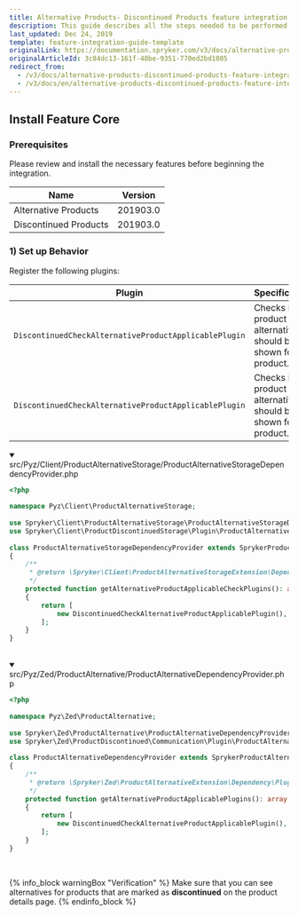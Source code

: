 ```yaml
---
title: Alternative Products- Discontinued Products feature integration
description: This guide describes all the steps needed to be performed in order to integrate the Alternative Products + Discontinued Products features into your project.
last_updated: Dec 24, 2019
template: feature-integration-guide-template
originalLink: https://documentation.spryker.com/v3/docs/alternative-products-discontinued-products-feature-integration
originalArticleId: 3c84dc13-161f-48be-9351-770ed2bd1085
redirect_from:
  - /v3/docs/alternative-products-discontinued-products-feature-integration
  - /v3/docs/en/alternative-products-discontinued-products-feature-integration
---
```


## Install Feature Core
### Prerequisites
Please review and install the necessary features before beginning the integration.

| Name | Version |
| --- | --- |
| Alternative Products | 201903.0 |
| Discontinued Products | 201903.0 |

### 1) Set up Behavior
Register the following plugins:

| Plugin | Specification | Prerequisites | Namespace |
| --- | --- | --- | --- |
| `DiscontinuedCheckAlternativeProductApplicablePlugin` | Checks if product alternatives should be shown for the product. | Expects `SKU `and `idProductConcrete` to be set for `ProductViewTransfer`. | `Spryker\Client\ProductDiscontinuedStorage\Plugin\ProductAlternativeStorage` |
| `DiscontinuedCheckAlternativeProductApplicablePlugin` | Checks if product alternatives should be shown for the product. | None | `Spryker\Zed\ProductDiscontinued\Communication\Plugin\ProductAlternative` |

<details open>
<summary markdown='span'>src/Pyz/Client/ProductAlternativeStorage/ProductAlternativeStorageDependencyProvider.php</summary>

```php
<?php
 
namespace Pyz\Client\ProductAlternativeStorage;
 
use Spryker\Client\ProductAlternativeStorage\ProductAlternativeStorageDependencyProvider as SprykerProductAlternativeStorageDependencyProvider;
use Spryker\Client\ProductDiscontinuedStorage\Plugin\ProductAlternativeStorage\DiscontinuedCheckAlternativeProductApplicablePlugin;
 
class ProductAlternativeStorageDependencyProvider extends SprykerProductAlternativeStorageDependencyProvider
{
    /**
     * @return \Spryker\Client\ProductAlternativeStorageExtension\Dependency\Plugin\AlternativeProductApplicablePluginInterface[]
     */
    protected function getAlternativeProductApplicableCheckPlugins(): array
    {
        return [
            new DiscontinuedCheckAlternativeProductApplicablePlugin(),
        ];
    }
}
```
<br>
</details>

<details open>
<summary markdown='span'>src/Pyz/Zed/ProductAlternative/ProductAlternativeDependencyProvider.php</summary>

```php
<?php
 
namespace Pyz\Zed\ProductAlternative;
 
use Spryker\Zed\ProductAlternative\ProductAlternativeDependencyProvider as SprykerProductAlternativeDependencyProvider;
use Spryker\Zed\ProductDiscontinued\Communication\Plugin\ProductAlternative\DiscontinuedCheckAlternativeProductApplicablePlugin;
 
class ProductAlternativeDependencyProvider extends SprykerProductAlternativeDependencyProvider
{
    /**
     * @return \Spryker\Zed\ProductAlternativeExtension\Dependency\Plugin\AlternativeProductApplicablePluginInterface[]
     */
    protected function getAlternativeProductApplicablePlugins(): array
    {
        return [
            new DiscontinuedCheckAlternativeProductApplicablePlugin(), #ProductDiscontinuedFeature
        ];
    }
}
```
<br>
</details>

{% info_block warningBox "Verification" %}
Make sure that you can see alternatives for products that are marked as **discontinued** on the product details page.
{% endinfo_block %}
